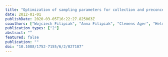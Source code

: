 ```yaml
---
title: "Optimization of sampling parameters for collection and preconcentration of alveolar air by needle traps"
date: 2012-01-01
publishDate: 2020-03-05T16:22:27.825063Z
coauthors: ["Wojciech Filipiak", "Anna Filipiak", "Clemens Ager", "Helmut Wiesenhofer", "Anton Amann"]
publication_types: ["2"]
abstract: ""
featured: false
publication: ""
doi: "10.1088/1752-7155/6/2/027107"
---
```



